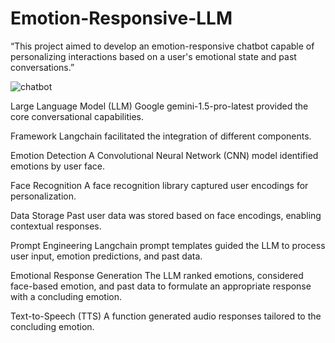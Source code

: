 # Emotion-Responsive-LLM
“This project aimed to develop an emotion-responsive chatbot capable of personalizing interactions based on a user's emotional state and past conversations.”

![chatbot](https://github.com/AhamedDScience/Emotion-Responsive-LLM/assets/167436292/cec3a5bd-52b4-4745-93f9-b51c544a13b5)


Large Language Model (LLM)
Google gemini-1.5-pro-latest provided the core conversational capabilities.

Framework
Langchain facilitated the integration of different components.

Emotion Detection
A Convolutional Neural Network (CNN) model identified emotions by user face.

Face Recognition
A face recognition library captured user encodings for personalization.  

Data Storage
Past user data was stored based on face encodings, enabling contextual responses.

Prompt Engineering
Langchain prompt templates guided the LLM to process user input, emotion predictions, and past data.

Emotional Response Generation
The LLM ranked emotions, considered face-based emotion, and past data to formulate an appropriate response with a concluding emotion.

Text-to-Speech (TTS)
A function generated audio responses tailored to the concluding emotion.
